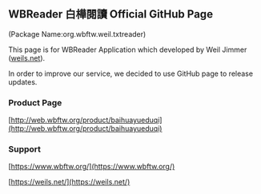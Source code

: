 ## WBReader 白樺閱讀 Official GitHub Page

(Package Name:org.wbftw.weil.txtreader)

This page is for WBReader Application which developed by Weil Jimmer ([weils.net](https://weils.net/)).

In order to improve our service, we decided to use GitHub page to release updates.

### Product Page

[http://web.wbftw.org/product/baihuayueduqi](http://web.wbftw.org/product/baihuayueduqi)

### Support

[https://www.wbftw.org/](https://www.wbftw.org/)

[https://weils.net/](https://weils.net/)
